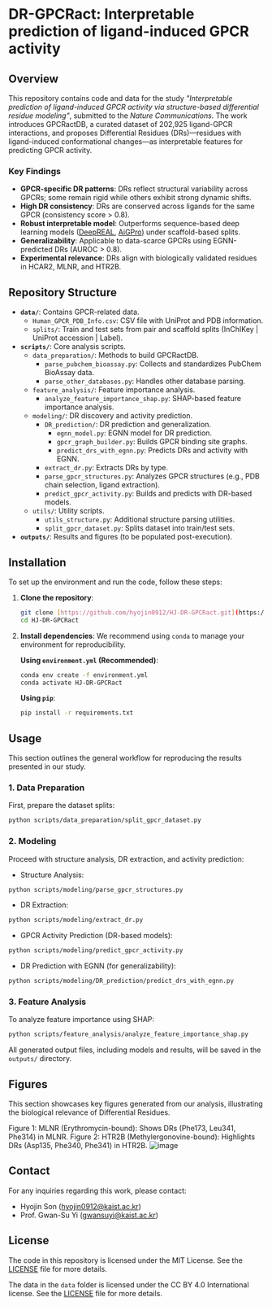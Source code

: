 # DR-GPCRact: Interpretable prediction of ligand-induced GPCR activity

## Overview
This repository contains code and data for the study *"Interpretable prediction of ligand-induced GPCR activity via structure-based differential residue modeling"*, submitted to the *Nature Communications*. The work introduces GPCRactDB, a curated dataset of 202,925 ligand-GPCR interactions, and proposes Differential Residues (DRs)—residues with ligand-induced conformational changes—as interpretable features for predicting GPCR activity.


### Key Findings
- **GPCR-specific DR patterns**: DRs reflect structural variability across GPCRs; some remain rigid while others exhibit strong dynamic shifts.
- **High DR consistency**: DRs are conserved across ligands for the same GPCR (consistency score > 0.8).
- **Robust interpretable model**: Outperforms sequence-based deep learning models ([DeepREAL](https://academic.oup.com/bioinformatics/article/38/9/2561/6547052), [AiGPro](https://jcheminf.biomedcentral.com/articles/10.1186/s13321-024-00945-7)) under scaffold-based splits.
- **Generalizability**: Applicable to data-scarce GPCRs using EGNN-predicted DRs (AUROC > 0.8).
- **Experimental relevance**: DRs align with biologically validated residues in HCAR2, MLNR, and HTR2B.

## Repository Structure
- **`data/`**: Contains GPCR-related data.
  - `Human_GPCR_PDB_Info.csv`: CSV file with UniProt and PDB information.
  - `splits/`: Train and test sets from pair and scaffold splits (InChIKey | UniProt accession | Label).
- **`scripts/`**: Core analysis scripts.
  - `data_preparation/`: Methods to build GPCRactDB.
    - `parse_pubchem_bioassay.py`: Collects and standardizes PubChem BioAssay data.
    - `parse_other_databases.py`: Handles other database parsing.
  - `feature_analysis/`: Feature importance analysis.
    - `analyze_feature_importance_shap.py`: SHAP-based feature importance analysis.
  - `modeling/`: DR discovery and activity prediction.
    - `DR_prediction/`: DR prediction and generalization.
      - `egnn_model.py`: EGNN model for DR prediction.
      - `gpcr_graph_builder.py`: Builds GPCR binding site graphs.
      - `predict_drs_with_egnn.py`: Predicts DRs and activity with EGNN.
    - `extract_dr.py`: Extracts DRs by type.
    - `parse_gpcr_structures.py`: Analyzes GPCR structures (e.g., PDB chain selection, ligand extraction).
    - `predict_gpcr_activity.py`: Builds and predicts with DR-based models.
  - `utils/`: Utility scripts.
    - `utils_structure.py`: Additional structure parsing utilities.
    - `split_gpcr_dataset.py`: Splits dataset into train/test sets.
- **`outputs/`**: Results and figures (to be populated post-execution).


## Installation
To set up the environment and run the code, follow these steps:
1.  **Clone the repository**:
    ```bash
    git clone [https://github.com/hyojin0912/HJ-DR-GPCRact.git](https://github.com/hyojin0912/HJ-DR-GPCRact.git)
    cd HJ-DR-GPCRact
    ```
2.  **Install dependencies**:
    We recommend using `conda` to manage your environment for reproducibility.
    
    **Using `environment.yml` (Recommended)**:
    ```bash
    conda env create -f environment.yml
    conda activate HJ-DR-GPCRact
    ```
    **Using `pip`**:
    ```bash
    pip install -r requirements.txt
    ```

## Usage

This section outlines the general workflow for reproducing the results presented in our study.

### 1. Data Preparation
First, prepare the dataset splits:
```bash
python scripts/data_preparation/split_gpcr_dataset.py
```
### 2. Modeling
Proceed with structure analysis, DR extraction, and activity prediction:
- Structure Analysis:
```bash
python scripts/modeling/parse_gpcr_structures.py
```
- DR Extraction:
```bash
python scripts/modeling/extract_dr.py
```
- GPCR Activity Prediction (DR-based models):
```bash
python scripts/modeling/predict_gpcr_activity.py
```
- DR Prediction with EGNN (for generalizability):
```bash
python scripts/modeling/DR_prediction/predict_drs_with_egnn.py
```
### 3. Feature Analysis
To analyze feature importance using SHAP:
```bash
python scripts/feature_analysis/analyze_feature_importance_shap.py
```
All generated output files, including models and results, will be saved in the `outputs/` directory.


## Figures
This section showcases key figures generated from our analysis, illustrating the biological relevance of Differential Residues.

Figure 1: MLNR (Erythromycin-bound): Shows DRs (Phe173, Leu341, Phe314) in MLNR.
Figure 2: HTR2B (Methylergonovine-bound): Highlights DRs (Asp135, Phe340, Phe341) in HTR2B.
![image](https://github.com/user-attachments/assets/42ab74a1-69a7-49ec-8747-967bdb5e664e)

## Contact
For any inquiries regarding this work, please contact:
- Hyojin Son (hyojin0912@kaist.ac.kr)
- Prof. Gwan-Su Yi (gwansuyi@kaist.ac.kr)

## License
The code in this repository is licensed under the MIT License. See the [LICENSE](./LICENSE) file for more details.

The data in the `data` folder is licensed under the CC BY 4.0 International license. See the [LICENSE](./LICENSE) file for more details.
